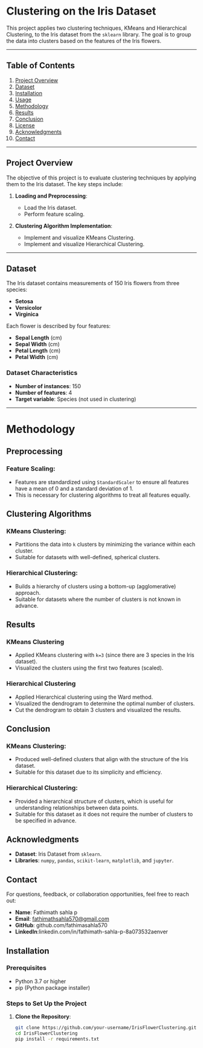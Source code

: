 # Clustering on the Iris Dataset

This project applies two clustering techniques, KMeans and Hierarchical Clustering, to the Iris dataset from the `sklearn` library. The goal is to group the data into clusters based on the features of the Iris flowers.

---

## Table of Contents
1. [Project Overview](#project-overview)
2. [Dataset](#dataset)
3. [Installation](#installation)
4. [Usage](#usage)
5. [Methodology](#methodology)
6. [Results](#results)
7. [Conclusion](#conclusion)
8. [License](#license)
9. [Acknowledgments](#acknowledgments)
10. [Contact](#contact)

---

## Project Overview

The objective of this project is to evaluate clustering techniques by applying them to the Iris dataset. The key steps include:

1. **Loading and Preprocessing**:
   - Load the Iris dataset.
   - Perform feature scaling.

2. **Clustering Algorithm Implementation**:
   - Implement and visualize KMeans Clustering.
   - Implement and visualize Hierarchical Clustering.

---

## Dataset

The Iris dataset contains measurements of 150 Iris flowers from three species:
- **Setosa**
- **Versicolor**
- **Virginica**

Each flower is described by four features:
- **Sepal Length** (cm)
- **Sepal Width** (cm)
- **Petal Length** (cm)
- **Petal Width** (cm)

### Dataset Characteristics
- **Number of instances**: 150
- **Number of features**: 4
- **Target variable**: Species (not used in clustering)

---

# Methodology

## Preprocessing
### Feature Scaling:
- Features are standardized using `StandardScaler` to ensure all features have a mean of 0 and a standard deviation of 1.
- This is necessary for clustering algorithms to treat all features equally.

## Clustering Algorithms
### KMeans Clustering:
- Partitions the data into `k` clusters by minimizing the variance within each cluster.
- Suitable for datasets with well-defined, spherical clusters.

### Hierarchical Clustering:
- Builds a hierarchy of clusters using a bottom-up (agglomerative) approach.
- Suitable for datasets where the number of clusters is not known in advance.

## Results
### KMeans Clustering
- Applied KMeans clustering with `k=3` (since there are 3 species in the Iris dataset).
- Visualized the clusters using the first two features (scaled).

### Hierarchical Clustering
- Applied Hierarchical clustering using the Ward method.
- Visualized the dendrogram to determine the optimal number of clusters.
- Cut the dendrogram to obtain 3 clusters and visualized the results.

## Conclusion
### KMeans Clustering:
- Produced well-defined clusters that align with the structure of the Iris dataset.
- Suitable for this dataset due to its simplicity and efficiency.

### Hierarchical Clustering:
- Provided a hierarchical structure of clusters, which is useful for understanding relationships between data points.
- Suitable for this dataset as it does not require the number of clusters to be specified in advance.


## Acknowledgments
- **Dataset**: Iris Dataset from `sklearn`.
- **Libraries**: `numpy`, `pandas`, `scikit-learn`, `matplotlib`, and `jupyter`.

## Contact
For questions, feedback, or collaboration opportunities, feel free to reach out:

- **Name**: Fathimath sahla p
- **Email**: fathimathsahla570@gmail.com 
- **GitHub**: github.com/fathimasahla570 
- **LinkedIn**:linkedin.com/in/fathimath-sahla-p-8a073532aenver 



## Installation

### Prerequisites
- Python 3.7 or higher
- pip (Python package installer)

### Steps to Set Up the Project

1. **Clone the Repository**:
   ```bash
   git clone https://github.com/your-username/IrisFlowerClustering.git
   cd IrisFlowerClustering
   pip install -r requirements.txt

